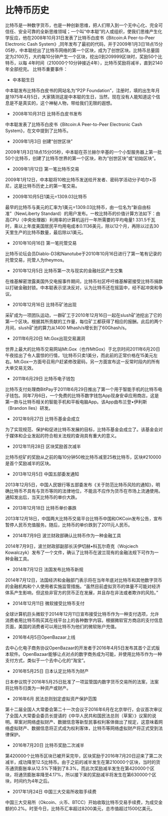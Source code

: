 
# 比特币历史

比特币是一种数字货币，也是一种创新思维，把人们带入到一个无中心化、完全可信任、安全可靠的全新思维领域；一个叫“中本聪”的人或组织，使我们思维产生化学反应，他在2008年10月31日发表了比特币白皮书《Bitcoin:A Peer-to-Peer Electronic Cash System》,同年发布了最初的代码，并于2009年1月3日18点15分05秒，中本聪挖出了比特币网络的第一个区块，成为了创世区块。比特币总量固定为2100万，大约每10分钟产生一个区块，挖出0到209999区块时，奖励50个比特币，以每 4年时间（210000个10分钟接近4年），比特币奖励将减半，直到2140年全部挖完。
比特币重要事件：

* 中本聪生日

中本聪发布比特币白皮书的网站名为“P2P Foundation”，注册时，填的出生年月是1975年4月5日，大家猜测这是中本聪的生日，当然，现在没有人能知道这个信息是不是真实的，这个神秘人物，带给我们无限的遐想。

* 2008年10月31日 比特币白皮书发布

中本聪发表了比特币白皮书《Bitcoin:A Peer-to-Peer Electronic Cash System》，在文中提到了比特币。

* 2009年1月3日 创建“创世区块”

2009年1月3日18点15分05秒，中本聪在芬兰赫尔辛基的一个小型服务器上第一批50个比特币，创建了比特币世界的第一个区块，称为“创世区块”或“初始区块”。

* 2009年1月12日 第一笔比特币交易

2009年1月12日，中本聪将10枚比特币发送给开发者、密码学活动分子哈尔•芬尼，这是比特币历史上的第一笔交易。

* 2009年10月5日1美元=1309.03比特币

最早的比特币与美元的汇率为1美元=1309.03比特币，由一位名为“新自由标准”（NewLiberty Standard）的用户发布。一枚比特币的价值计算方法如下：由高CPU（中央处理器）利用率的计算机运行一年所需要的平均电量1 331.5千瓦时，乘以上年度美国居民平均用电成本0.1136美元，除以12个月，再除以过去30天里生产的比特币数量，最后除以1美元。

* 2010年10月16日 第一笔托管交易

比特币论坛会员Diablo-D3和Nanotube于2010年10月16日进行了第一笔有记录的托管交易，托管人为theymos。

* 2010年12月5日 比特币第一次与现实的金融社区产生交集

在维基解密泄露美国外交电报事件期间，比特币社区呼吁维基解密接受比特币捐款以打破金融封锁。中本聪表示坚决反对，认为比特币还在摇篮中，经不起冲突和争议。

* 2010年12月16日 比特币矿池出现

采矿成为一项团队运动，一群矿工于2010年12月16日一起在slush矿池挖出了它的第一个区块。根据其所贡献的工作量，每位矿工都获得了相应的报酬。此后的两个月间，slush矿池的算力从1400 Mhash/s增长到了60Ghash/s。

* 2011年6月20日 Mt.Gox出现交易漏洞

世界上最大的比特币交易网站Mt.Gox（也作MtGox）于北京时间2011年6月20日午夜挂出了令人震惊的行情，1比特币只卖1美分，而此前的正常价格在15美元左右。Mt.Gox一方面号召用户赶紧修改密码，另一方面宣布这一反常时段内的所有大单交易无效。

* 2011年6月29日 比特币电子钱包

比特币支付处理商BitPay于2011年6月29日推出了第一个用于智能手机的比特币电子钱包。同年7月6日，一个免费的比特币数字钱包App现身安卓应用商店，这是第一款与比特币相关的智能手机和平板电脑App。该App由布兰登•伊利斯（Brandon Iles）研发。

* 2012年9月27日 比特币基金会成立

为了实现规范、保护和促进比特币发展的目标，比特币基金会成立了。该基金会对于媒体和企业发起的符合相关法规的查询具有重大的意义。

* 2012年11月28日 区块奖励首次减半

比特币挖矿的奖励从之前的每10分钟50枚比特币减至25枚比特币，区块#210000是首个奖励减半的区块。

* 2013年12月5日 中国五部委发通知

2013年12月5日，中国人民银行等五部委发布《关于防范比特币风险的通知》，明确比特币不具有与货币等同的法律地位，不能且不应作为货币在市场上流通使用。通知发出后，当天比特币的单价大跌。

* 2013年12月18日 比特币单价暴跌

2013年12月18日，中国两大比特币交易平台比特币中国和OKCoin发布公告，宣布暂停人民币充值服务。随后，比特币的单价跌到了2011元人民币。

* 2014年7月9日 波兰财政部确认比特币作为一种金融工具

2014年7月9日，波兰财政部副部长沃伊切赫•科瓦尔奇克（Wojciech Kowalczyk）发布了一个文件，确认了比特币在波兰现有的金融法规下可作为一种金融工具。

* 2014年7月12日 法国发布比特币新规

2014年7月12日，法国经济和金融部门表示将在当年年底对比特币和其他数字货币的金融机构和个人使用者实施监管措施。“虽然目前虚拟货币的体量不可能对经济体系产生影响，但这些非官方的货币正在发展，并且存在非法或者欺诈的风险。”

* 2014年12月11日 微软接受比特币支付

全球计算机巨头微软于2014年12月11日宣布接受比特币作为一种支付选项，允许消费者用比特币购买其在线平台上的各种数字内容。根据微软官方商店的支付信息页面，美国的消费者可以用比特币为他们的微软账户充值。

* 2016年4月5日OpenBazaar上线

去中心化电子商务协议OpenBazaar的开发者于2016年4月5日发布其首个正式版本软件。OpenBazaar能够让点对点的数字商务成为可能，并使用比特币作为一种支付方式，类似于一个去中心化的“淘宝”。

* 2016年5月25日 日本认定比特币为财产

日本参议院于2016年5月25日批准了一项监管国内数字货币交易所的法案，法案将比特币归类为一种资产或财产。

* 2016年6月 民法总则划定虚拟资产保护范围

第十二届全国人大常委会第二十一次会议于2016年6月在北京举行，会议首次审议了全国人大常委会委员长提请的《中华人民共和国民法总则（草案）》议案的说明。草案对网络虚拟财产、数据信息等新型民事权利客体做出了规定，这意味着网络虚拟财产、数据信息将正式成为权利客体，比特币等网络虚拟财产将正式受到法律保护。

* 2016年7月20日 比特币奖励二次减半

第420000个比特币区块已被开采完毕，区块奖励于2016年7月20日迎来了第二次减半，成功降至12.5比特币。由于之前的减半发生在第210000个区块，当时的货币通货膨胀率从12.5%下降到了8.3%，而此次奖励减半发生在第420000个区块，将通货膨胀率降至4.17%，所以接下来的奖励减半将发生在第630000个区块，时间约为4年之后。

* 2017年1月24日 中国三大交易所收取手续费

中国三大交易所（Okcoin、火币、BTCC）开始收取比特币交易手续费，为成交金额的0.2%。时至今日，比特币汇率超过8200美元，总市值超过1500亿美元。